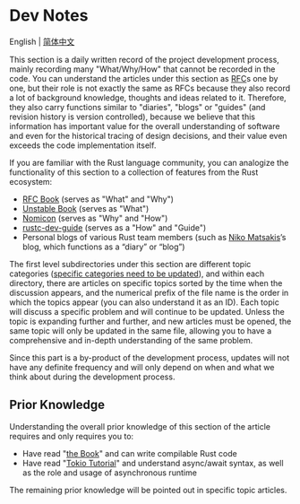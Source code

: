 # Dev Notes

English | [简体中文](../zh/README.md)

This section is a daily written record of the project development process, mainly recording many "What/Why/How" that cannot be recorded in the code. You can understand the articles under this section as [RFC](https://en.wikipedia.org/wiki/Request_for_Comments)s one by one, but their role is not exactly the same as RFCs because they also record a lot of background knowledge, thoughts and ideas related to it. Therefore, they also carry functions similar to "diaries", "blogs" or "guides" (and revision history is version controlled), because we believe that this information has important value for the overall understanding of software and even for the historical tracing of design decisions, and their value even exceeds the code implementation itself.

If you are familiar with the Rust language community, you can analogize the functionality of this section to a collection of features from the Rust ecosystem:
- [RFC Book](https://rust-lang.github.io/rfcs/) (serves as "What" and "Why")
- [Unstable Book](https://doc.rust-lang.org/nightly/unstable-book/index.html) (serves as "What")
- [Nomicon](https://doc.rust-lang.org/nomicon/index.html) (serves as "Why" and "How")
- [rustc-dev-guide](https://rustc-dev-guide.rust-lang.org/) (serves as a "How" and "Guide")
- Personal blogs of various Rust team members (such as [Niko Matsakis](https://smallcultfollowing.com/babysteps/)’s blog, which functions as a “diary” or “blog”)

The first level subdirectories under this section are different topic categories ([specific categories need to be updated]()), and within each directory, there are articles on specific topics sorted by the time when the discussion appears, and the numerical prefix of the file name is the order in which the topics appear (you can also understand it as an ID). Each topic will discuss a specific problem and will continue to be updated. Unless the topic is expanding further and further, and new articles must be opened, the same topic will only be updated in the same file, allowing you to have a comprehensive and in-depth understanding of the same problem.

Since this part is a by-product of the development process, updates will not have any definite frequency and will only depend on when and what we think about during the development process.

## Prior Knowledge
Understanding the overall prior knowledge of this section of the article requires and only requires you to:
- Have read "[the Book](https://doc.rust-lang.org/stable/book/)" and can write compilable Rust code
- Have read "[Tokio Tutorial](https://tokio.rs/tokio/tutorial)" and understand async/await syntax, as well as the role and usage of asynchronous runtime

The remaining prior knowledge will be pointed out in specific topic articles.
